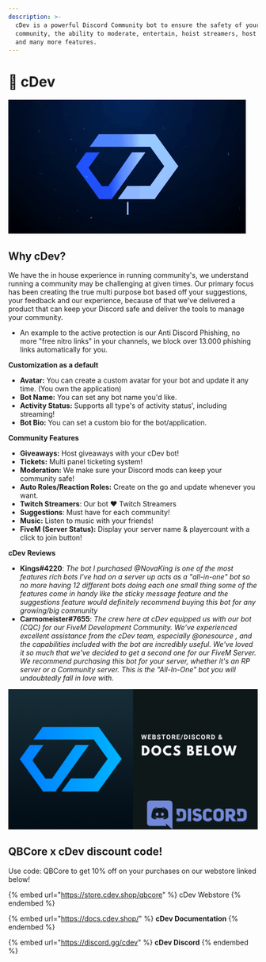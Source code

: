 ```yaml
---
description: >-
  cDev is a powerful Discord Community bot to ensure the safety of your
  community, the ability to moderate, entertain, hoist streamers, host giveaways
  and many more features.
---
```


# 🤖 cDev

![cDev bots founded and maintained by H29id, ray and Newton. ](../.gitbook/assets/cdev.gif)

## Why cDev?

We have the in house experience in running community's, we understand running a community may be challenging at given times. Our primary focus has been creating the true multi purpose bot based off your suggestions, your feedback and our experience, because of that we've delivered a product that can keep your Discord safe and deliver the tools to manage your community.

* An example to the active protection is our Anti Discord Phishing, no more "free nitro links" in your channels, we block over 13.000 phishing links automatically for you.

**Customization as a default**

* **Avatar:** You can create a custom avatar for your bot and update it any time. (You own the application)
* **Bot Name:** You can set any bot name you'd like.
* **Activity Status:** Supports all type's of activity status', including streaming!&#x20;
* **Bot Bio:** You can set a custom bio for the bot/application.

**Community Features**

* **Giveaways:** Host giveaways with your cDev bot!
* **Tickets:** Multi panel ticketing system!
* **Moderation:** We make sure your Discord mods can keep your community safe!
* **Auto Roles/Reaction Roles:** Create on the go and update whenever you want.
* **Twitch Streamers**: Our bot ♥ Twitch Streamers
* **Suggestions**: Must have for each community!
* **Music:** Listen to music with your friends!
* **FiveM (Server Status):** Display your server name & playercount with a click to join button!

**cDev Reviews**

* **Kings#4220**:  _The bot I purchased @NovaKing is one of the most features rich bots I've had on a server up acts as a "all-in-one" bot so no more having 12 different bots doing each one small thing some of the features come in handy like the sticky message feature and the suggestions feature would definitely recommend buying this bot for any growing/big community_
* **Carmomeister#7655**: _The crew here at cDev equipped us with our bot (CQC) for our FiveM Development Community. We've experienced excellent assistance from the cDev team, especially @onesource , and the capabilities included with the bot are incredibly useful. We've loved it so much that we've decided to get a second one for our FiveM Server. We recommend purchasing this bot for your server, whether it's an RP server or a Community server. This is the "All-In-One" bot you will undoubtedly fall in love with._

![](../.gitbook/assets/cdevbanner2.png)

## QBCore x cDev discount code!

Use code: QBCore to get 10% off on your purchases on our webstore linked below!

{% embed url="https://store.cdev.shop/qbcore" %}
cDev Webstore
{% endembed %}

{% embed url="https://docs.cdev.shop/" %}
**cDev Documentation**
{% endembed %}

{% embed url="https://discord.gg/cdev" %}
**cDev Discord**
{% endembed %}
